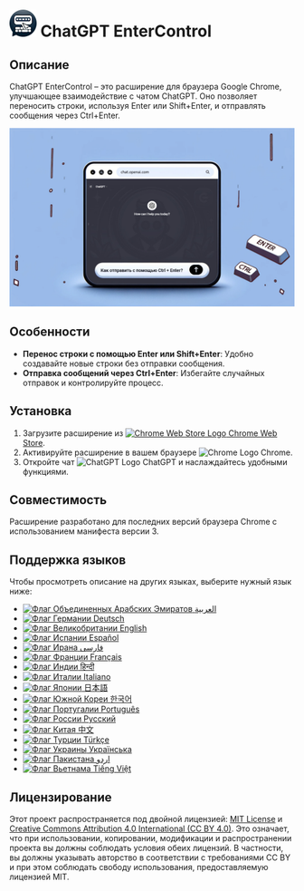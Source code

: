 # ![ChatGPT EnterControl Icon](./icons/icon48.png) ChatGPT EnterControl

## Описание

ChatGPT EnterControl – это расширение для браузера Google Chrome, улучшающее взаимодействие с чатом ChatGPT. Оно позволяет переносить строки, используя Enter или Shift+Enter, и отправлять сообщения через Ctrl+Enter.

![ChatGPT EnterControl Promo Image](../promo-images/promo-image_RU.jpg)

## Особенности

- **Перенос строки с помощью Enter или Shift+Enter**: Удобно создавайте новые строки без отправки сообщения.
- **Отправка сообщений через Ctrl+Enter**: Избегайте случайных отправок и контролируйте процесс.

## Установка
1. Загрузите расширение из [<img src="https://fonts.gstatic.com/s/i/productlogos/chrome_store/v7/192px.svg" width="12" alt="Chrome Web Store Logo"> Chrome Web Store](https://chromewebstore.google.com/detail/ChatGPT-EnterControl).
2. Активируйте расширение в вашем браузере <img src="https://fonts.gstatic.com/s/i/productlogos/chrome/v7/192px.svg" width="12" alt="Chrome Logo"> Chrome.
3. Откройте чат <img src="https://upload.wikimedia.org/wikipedia/commons/0/04/ChatGPT_logo.svg" width="12" alt="ChatGPT Logo"> ChatGPT и наслаждайтесь удобными функциями.

## Совместимость

Расширение разработано для последних версий браузера Chrome с использованием манифеста версии 3.

## Поддержка языков

Чтобы просмотреть описание на других языках, выберите нужный язык ниже:

- [<img src="https://flagcdn.com/ae.svg" width="18" alt="Флаг Объединенных Арабских Эмиратов"> العربية](./README_AR.md)
- [<img src="https://flagcdn.com/de.svg" width="18" alt="Флаг Германии"> Deutsch](./README_DE.md)
- [<img src="https://flagcdn.com/gb.svg" width="18" alt="Флаг Великобритании"> English](../../README.md)
- [<img src="https://flagcdn.com/es.svg" width="18" alt="Флаг Испании"> Español](./README_ES.md)
- [<img src="https://flagcdn.com/ir.svg" width="18" alt="Флаг Ирана"> فارسی](./README_FA.md)
- [<img src="https://flagcdn.com/fr.svg" width="18" alt="Флаг Франции"> Français](./README_FR.md)
- [<img src="https://flagcdn.com/in.svg" width="18" alt="Флаг Индии"> हिन्दी](./README_HI.md)
- [<img src="https://flagcdn.com/it.svg" width="18" alt="Флаг Италии"> Italiano](./README_IT.md)
- [<img src="https://flagcdn.com/jp.svg" width="18" alt="Флаг Японии"> 日本語](./README_JA.md)
- [<img src="https://flagcdn.com/kr.svg" width="18" alt="Флаг Южной Кореи"> 한국어](./README_KO.md)
- [<img src="https://flagcdn.com/pt.svg" width="18" alt="Флаг Португалии"> Português](./README_PT.md)
- [<img src="https://flagcdn.com/ru.svg" width="18" alt="Флаг России"> Русский](./README_RU.md)
- [<img src="https://flagcdn.com/cn.svg" width="18" alt="Флаг Китая"> 中文](./README_ZH.md)
- [<img src="https://flagcdn.com/tr.svg" width="18" alt="Флаг Турции"> Türkçe](./README_TR.md)
- [<img src="https://flagcdn.com/ua.svg" width="18" alt="Флаг Украины"> Українська](./README_UK.md)
- [<img src="https://flagcdn.com/pk.svg" width="18" alt="Флаг Пакистана"> اردو](./README_UR.md)
- [<img src="https://flagcdn.com/vi.svg" width="18" alt="Флаг Вьетнама"> Tiếng Việt](./README_VI.md)


## Лицензирование

Этот проект распространяется под двойной лицензией: [MIT License](../../LICENSE_MIT) и [Creative Commons Attribution 4.0 International (CC BY 4.0)](../../LICENSE_CC_BY_4.0). Это означает, что при использовании, копировании, модификации и распространении проекта вы должны соблюдать условия обеих лицензий. В частности, вы должны указывать авторство в соответствии с требованиями CC BY и при этом соблюдать свободу использования, предоставляемую лицензией MIT.
